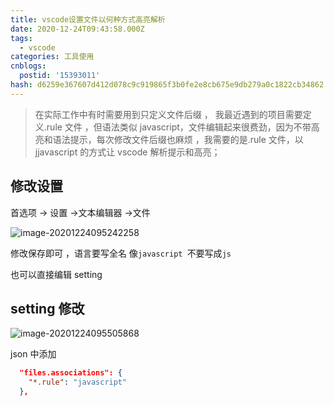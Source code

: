 ```yaml
---
title: vscode设置文件以何种方式高亮解析
date: 2020-12-24T09:43:58.000Z
tags:
  - vscode
categories: 工具使用
cnblogs:
  postid: '15393011'
hash: d6259e367607d412d078c9c919865f3b0fe2e8cb675e9db279a0c1822cb34862
---
```


> 在实际工作中有时需要用到只定义文件后缀 ， 我最近遇到的项目需要定义.rule 文件 ，但语法类似 javascript，文件编辑起来很费劲，因为不带高亮和语法提示，每次修改文件后缀也麻烦 ，我需要的是.rule 文件，以 jjavascript 的方式让 vscode 解析提示和高亮；

## 修改设置

首选项 -> 设置 ->文本编辑器 ->文件

![image-20201224095242258](https://s2.loli.net/2023/01/13/2aWGY8pykTFzhsA.png)

修改保存即可 ，语言要写全名 像`javascript `不要写成`js`

也可以直接编辑 setting

## setting 修改

![image-20201224095505868](https://s2.loli.net/2023/01/13/ZhSr1I4E72PyqVp.png)

json 中添加

```json
  "files.associations": {
    "*.rule": "javascript"
  },
```
